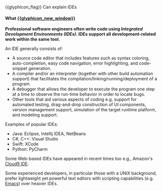 <span id="prereqs"></span>

<span id="outcomes">{{glyphicon_flag}} Can explain IDEs</span>

<div id="title">

#### What [{{glyphicon_new_window}}]({{baseUrl}}/ides/introduction/what/index.html)

</div>

<div id="body">

**Professional software engineers often write code using _Integrated Development Environments (IDEs)_. IDEs support all development-related work within the same tool.**

An IDE generally consists of:

* A source code editor that includes features such as syntax coloring, auto-completion, easy code navigation, error highlighting, and code-snippet generation.
* A compiler and/or an interpreter (together with other build automation support) that facilitates the compilation/linking/running/deployment of a program.
* A debugger that allows the developer to execute the program one step at a time to observe the run-time behavior in order to locate bugs.
* Other tools that aid various aspects of coding e.g. support for automated testing, drag-and-drop construction of UI components, version management support, simulation of the target runtime platform, and modeling support.

Examples of popular IDEs: 
* Java: Eclipse, Intellij IDEA, NetBeans
* C#, C++: Visual Studio
* Swift: XCode
* Python: PyCharm

Some Web-based IDEs have appeared in recent times too e.g., Amazon's [Cloud9 IDE](https://aws.amazon.com/cloud9/).

Some experienced developers, in particular those with a UNIX background, prefer lightweight yet powerful text editors with scripting capabilities (e.g. [Emacs](http://www.gnu.org/software/emacs/)) over heavier IDEs.

</div>

<div id="extras">

<include src="exercises.md" />

</div>